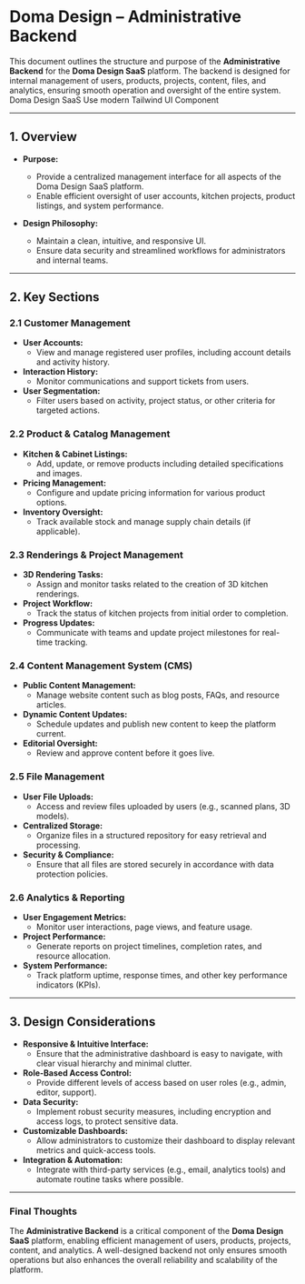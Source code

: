 # Doma Design – Administrative Backend

This document outlines the structure and purpose of the **Administrative Backend** for the **Doma Design SaaS** platform. The backend is designed for internal management of users, products, projects, content, files, and analytics, ensuring smooth operation and oversight of the entire system.
Doma Design SaaS Use modern Tailwind UI Component 

---

## 1. Overview
- **Purpose:**  
  - Provide a centralized management interface for all aspects of the Doma Design SaaS platform.
  - Enable efficient oversight of user accounts, kitchen projects, product listings, and system performance.
  
- **Design Philosophy:**  
  - Maintain a clean, intuitive, and responsive UI.
  - Ensure data security and streamlined workflows for administrators and internal teams.

---

## 2. Key Sections

### 2.1 Customer Management
- **User Accounts:**  
  - View and manage registered user profiles, including account details and activity history.
- **Interaction History:**  
  - Monitor communications and support tickets from users.
- **User Segmentation:**  
  - Filter users based on activity, project status, or other criteria for targeted actions.

### 2.2 Product & Catalog Management
- **Kitchen & Cabinet Listings:**  
  - Add, update, or remove products including detailed specifications and images.
- **Pricing Management:**  
  - Configure and update pricing information for various product options.
- **Inventory Oversight:**  
  - Track available stock and manage supply chain details (if applicable).

### 2.3 Renderings & Project Management
- **3D Rendering Tasks:**  
  - Assign and monitor tasks related to the creation of 3D kitchen renderings.
- **Project Workflow:**  
  - Track the status of kitchen projects from initial order to completion.
- **Progress Updates:**  
  - Communicate with teams and update project milestones for real-time tracking.

### 2.4 Content Management System (CMS)
- **Public Content Management:**  
  - Manage website content such as blog posts, FAQs, and resource articles.
- **Dynamic Content Updates:**  
  - Schedule updates and publish new content to keep the platform current.
- **Editorial Oversight:**  
  - Review and approve content before it goes live.

### 2.5 File Management
- **User File Uploads:**  
  - Access and review files uploaded by users (e.g., scanned plans, 3D models).
- **Centralized Storage:**  
  - Organize files in a structured repository for easy retrieval and processing.
- **Security & Compliance:**  
  - Ensure that all files are stored securely in accordance with data protection policies.

### 2.6 Analytics & Reporting
- **User Engagement Metrics:**  
  - Monitor user interactions, page views, and feature usage.
- **Project Performance:**  
  - Generate reports on project timelines, completion rates, and resource allocation.
- **System Performance:**  
  - Track platform uptime, response times, and other key performance indicators (KPIs).

---

## 3. Design Considerations
- **Responsive & Intuitive Interface:**  
  - Ensure that the administrative dashboard is easy to navigate, with clear visual hierarchy and minimal clutter.
- **Role-Based Access Control:**  
  - Provide different levels of access based on user roles (e.g., admin, editor, support).
- **Data Security:**  
  - Implement robust security measures, including encryption and access logs, to protect sensitive data.
- **Customizable Dashboards:**  
  - Allow administrators to customize their dashboard to display relevant metrics and quick-access tools.
- **Integration & Automation:**  
  - Integrate with third-party services (e.g., email, analytics tools) and automate routine tasks where possible.

---

### **Final Thoughts**
The **Administrative Backend** is a critical component of the **Doma Design SaaS** platform, enabling efficient management of users, products, projects, content, and analytics. A well-designed backend not only ensures smooth operations but also enhances the overall reliability and scalability of the platform.